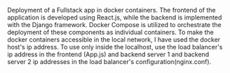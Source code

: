 Deployment of a Fullstack app in docker containers. The frontend of the
application is developed using React.js, while the backend is implemented with the
Django framework. Docker Compose is utilized to orchestrate the deployment of these
components as individual containers.
To make the docker containers accessible in the local network, I have used the docker host's ip address.
To use only inside the localhost, use the load balancer's ip address in the frontend (App.js) and 
backend server 1 and backend server 2 ip addresses in the load balancer's configuration(nginx.conf). 
